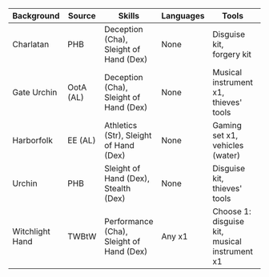 
| Background | Source | Skills | Languages | Tools | Gold |
| --- | --- | --- | --- | --- | --- |
| Charlatan | PHB |	Deception (Cha), Sleight of Hand (Dex)	| None	| Disguise kit, forgery kit | 15 gp |
| Gate Urchin | OotA (AL)	| Deception (Cha), Sleight of Hand (Dex) |	None |	Musical instrument x1, thieves' tools | 10 gp |
|Harborfolk | EE (AL) |	Athletics (Str), Sleight of Hand (Dex) |	None	| Gaming set x1, vehicles (water) |	5 gp |
| Urchin | PHB |	Sleight of Hand (Dex), Stealth (Dex) |	None	| Disguise kit, thieves' tools | 10 gp|
| Witchlight Hand | TWBtW |	Performance (Cha), Sleight of Hand (Dex) |	Any x1	| Choose 1: disguise kit, musical instrument x1 |	8 gp |
